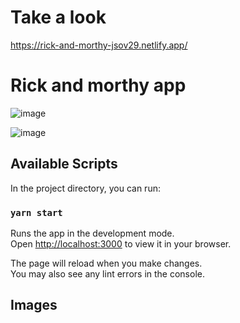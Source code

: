 # Take a look
https://rick-and-morthy-jsov29.netlify.app/


# Rick and morthy app
![image](https://github.com/jimmyov29/rick-and-morty-app/assets/82368446/41b83da3-723d-488b-a50d-be8a1176f683)

![image](https://github.com/jimmyov29/rick-and-morty-app/assets/82368446/265b0b86-db53-4dd6-92df-617f8291d2df)


## Available Scripts

In the project directory, you can run:

### `yarn start`

Runs the app in the development mode.\
Open [http://localhost:3000](http://localhost:3000) to view it in your browser.

The page will reload when you make changes.\
You may also see any lint errors in the console.

## Images



